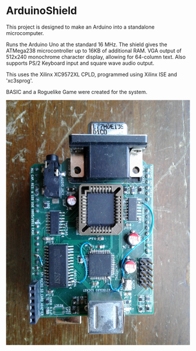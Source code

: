# ArduinoShield

This project is designed to make an Arduino into a standalone microcomputer.

Runs the Arduino Uno at the standard 16 MHz.  The shield gives the ATMega238 microcontroller up to 16KB of additional RAM. VGA output of 512x240 monochrome character display, allowing for 64-column text.  Also supports PS/2 Keyboard input and square wave audio output.

This uses the Xilinx XC9572XL CPLD, programmed using Xilinx ISE and 'xc3sprog'.

BASIC and a Roguelike Game were created for the system.

<img src="ArduinoShield.jpg">
